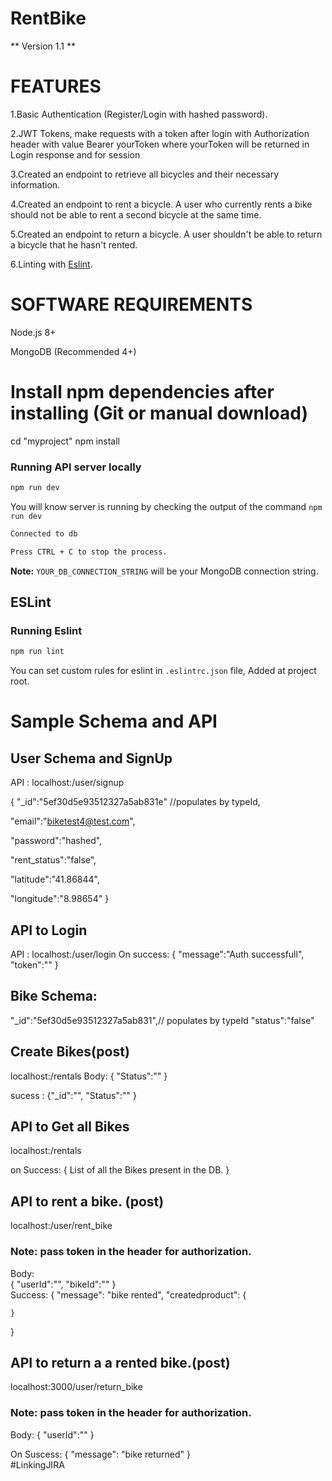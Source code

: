 # RentBike

** Version 1.1 **

# FEATURES

1.Basic Authentication (Register/Login with hashed password).

2.JWT Tokens, make requests with a token after login with Authorization header with value Bearer yourToken where yourToken will be returned in Login response and for session

3.Created an endpoint to retrieve all bicycles and their necessary information.

4.Created an endpoint to rent a bicycle. A user who currently rents a bike should not be able to rent a second bicycle at the same time.

5.Created an endpoint to return a bicycle. A user shouldn't be able to return a bicycle that he hasn't rented.

6.Linting with [Eslint](https://eslint.org/).


# SOFTWARE  REQUIREMENTS

Node.js 8+

MongoDB (Recommended 4+)

# Install npm dependencies after installing (Git or manual download)

cd "myproject"
npm install

### Running  API server locally

```bash
npm run dev
```

You will know server is running by checking the output of the command `npm run dev`

```bash
Connected to db

Press CTRL + C to stop the process.
```
**Note:**  `YOUR_DB_CONNECTION_STRING` will be your MongoDB connection string.

## ESLint

### Running  Eslint

```bash
npm run lint
```

You can set custom rules for eslint in `.eslintrc.json` file, Added at project root.

# Sample Schema and API

## User Schema and SignUp

 API : localhost:<yourPort>/user/signup
  
{
"_id":"5ef30d5e93512327a5ab831e" //populates by typeId,

"email":"biketest4@test.com",

"password":"hashed",

"rent_status":"false",

"latitude":"41.86844",

"longitude":"8.98654"
}

## API to Login
  
API : localhost:<yourPort>/user/login
 On success:  {
  "message":"Auth successfull",
  "token":""
  }
  

## Bike Schema:

"_id":"5ef30d5e93512327a5ab831",// populates by typeId
"status":"false"

## Create Bikes(post)
localhost:<yourPort>/rentals
 Body:
  {
       "Status":""
        }

 sucess : {"_id":"",
            "Status":""
            }
  ## API to Get all Bikes 
localhost:<yourPort>/rentals
  
on Success: {
              List of all the Bikes present in the DB.
            }

## API to rent a bike. (post)
localhost:<yourPort>/user/rent_bike
 ### Note: pass token in the header for authorization.
Body:  
 {
    "userId":"",
    "bikeId":""
}  
Success: 
 {
    "message": "bike rented",
    "createdproduct": {
  
    }
}

## API to return a a rented bike.(post)

localhost:3000/user/return_bike

 ### Note: pass token in the header for authorization.
 
 Body:
  {
     "userId":""
  }
       
 On Suscess: 
 {
    "message": "bike returned"
}  
#LinkingJIRA 


